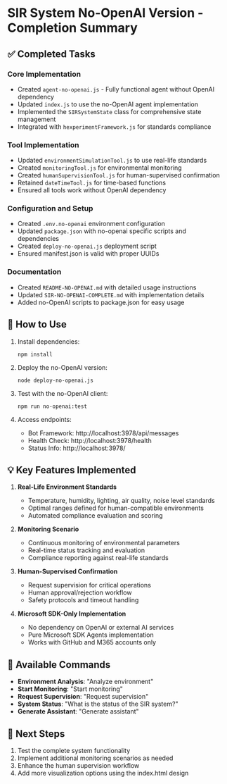 # SIR System No-OpenAI Version - Completion Summary

## ✅ Completed Tasks

### Core Implementation
- Created `agent-no-openai.js` - Fully functional agent without OpenAI dependency
- Updated `index.js` to use the no-OpenAI agent implementation
- Implemented the `SIRSystemState` class for comprehensive state management
- Integrated with `hexperimentFramework.js` for standards compliance

### Tool Implementation
- Updated `environmentSimulationTool.js` to use real-life standards
- Created `monitoringTool.js` for environmental monitoring
- Created `humanSupervisionTool.js` for human-supervised confirmation
- Retained `dateTimeTool.js` for time-based functions
- Ensured all tools work without OpenAI dependency

### Configuration and Setup
- Created `.env.no-openai` environment configuration
- Updated `package.json` with no-openai specific scripts and dependencies
- Created `deploy-no-openai.js` deployment script
- Ensured manifest.json is valid with proper UUIDs

### Documentation
- Created `README-NO-OPENAI.md` with detailed usage instructions
- Updated `SIR-NO-OPENAI-COMPLETE.md` with implementation details
- Added no-OpenAI scripts to package.json for easy usage

## 🚀 How to Use

1. Install dependencies:
   ```
   npm install
   ```

2. Deploy the no-OpenAI version:
   ```
   node deploy-no-openai.js
   ```

3. Test with the no-OpenAI client:
   ```
   npm run no-openai:test
   ```

4. Access endpoints:
   - Bot Framework: http://localhost:3978/api/messages
   - Health Check: http://localhost:3978/health
   - Status Info: http://localhost:3978/

## 💡 Key Features Implemented

1. **Real-Life Environment Standards**
   - Temperature, humidity, lighting, air quality, noise level standards
   - Optimal ranges defined for human-compatible environments
   - Automated compliance evaluation and scoring

2. **Monitoring Scenario**
   - Continuous monitoring of environmental parameters
   - Real-time status tracking and evaluation
   - Compliance reporting against real-life standards

3. **Human-Supervised Confirmation**
   - Request supervision for critical operations
   - Human approval/rejection workflow
   - Safety protocols and timeout handling

4. **Microsoft SDK-Only Implementation**
   - No dependency on OpenAI or external AI services
   - Pure Microsoft SDK Agents implementation
   - Works with GitHub and M365 accounts only

## 📝 Available Commands

- **Environment Analysis**: "Analyze environment"
- **Start Monitoring**: "Start monitoring"
- **Request Supervision**: "Request supervision"
- **System Status**: "What is the status of the SIR system?"
- **Generate Assistant**: "Generate assistant"

## 🔄 Next Steps

1. Test the complete system functionality
2. Implement additional monitoring scenarios as needed
3. Enhance the human supervision workflow
4. Add more visualization options using the index.html design
